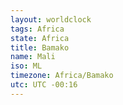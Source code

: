 ```yaml
---
layout: worldclock
tags: Africa
state: Africa
title: Bamako
name: Mali
iso: ML
timezone: Africa/Bamako
utc: UTC -00:16
---
```



